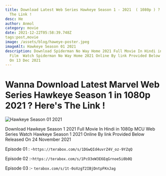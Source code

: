 ```yaml
---
title: Download Latest Web Series Hawkeye Season 1 - 2021  ( 1080p ) ? Here's
  The Link !
desc: He
author: Anmol
category: movie
date: 2021-12-22T05:58:39.748Z
tags:post,movie
image: /assets/blog/haweye-poster.jpeg
imageAlt: Hawkeye Season 01 2021
description: Download Spiderman No Way Home 2021 Full Movie In Hindi in 720p MCU
  Film  Watch Spiderman No Way Home 2021 Online By link Provided Below Released
  On 13 Dec 2021
---
```

# Wanna Download Latest Marvel Web Series Hawkeye Season 1 in 1080p 2021 ? Here's The Link !

![Hawkeye Season 01 2021](/assets/blog/haweye-poster.jpeg "Hawkeye Season 01 2021")

Download Hawkeye Season 1 2021 Full Movie In Hindi in 1080p MCU Web Series Watch Hawkeye Season 1 2021 Online By link Provided Below Released On 24 November 2021

Episode 01 : -`https://terabox.com/s/1DGwQId4uvrZ4V_oz-9YZqQ`

Episode 02 :-`https://terabox.com/s/1PcO3eW3E6EqGrnoe5i0b0Q`

Episode 03 :- `terabox.com/s/1t-0oXzgT2IBjDntpFKnJag`
